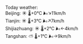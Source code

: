 Today weather:  
Beijing: ☀️   🌡️+0°C 🌬️↘11km/h  
Tianjin: ☀️   🌡️+3°C 🌬️↗7km/h  
Shijiazhuang: ☀️   🌡️+2°C 🌬️←4km/h  
Tangshan: ⛅️  🌡️+1°C 🌬️→9km/h  
